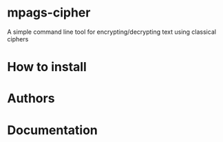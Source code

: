 # mpags-cipher
A simple command line tool for encrypting/decrypting text using classical ciphers

# How to install

# Authors

# Documentation